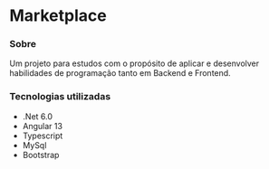 # Marketplace

### Sobre
Um projeto para estudos com o propósito de aplicar e desenvolver habilidades de programação tanto em Backend e Frontend. 


### Tecnologias utilizadas
- .Net 6.0
- Angular 13
- Typescript
- MySql
- Bootstrap
